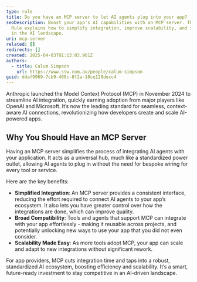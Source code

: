 ```yaml
---
type: rule
title: Do you have an MCP server to let AI agents plug into your app?
seoDescription: Boost your app's AI capabilities with an MCP server. This SSW
  Rule explains how to simplify integration, improve scalability, and stay ahead
  in the AI landscape.
uri: mcp-server
related: []
redirects: []
created: 2025-04-03T01:13:03.961Z
authors:
  - title: Calum Simpson
    url: https://www.ssw.com.au/people/calum-simpson
guid: ddaf9969-7cb9-408c-8f2a-18ce128decc4
---
```

Anthropic launched the Model Context Protocol (MCP) in November 2024 to streamline AI integration, quickly earning adoption from major players like OpenAI and Microsoft. It’s now the leading standard for seamless, context-aware AI connections, revolutionizing how developers create and scale AI-powered apps.
<!--endintro-->
## Why You Should Have an MCP Server
Having an MCP server simplifies the process of integrating AI agents with your application. It acts as a universal hub, much like a standardized power outlet, allowing AI agents to plug in without the need for bespoke wiring for every tool or service.

Here are the key benefits:

- **Simplified Integration**: An MCP server provides a consistent interface, reducing the effort required to connect AI agents to your app’s ecosystem. It also lets you have greater control over how the integrations are done, which can improve quality.
- **Broad Compatibility**: Tools and agents that support MCP can integrate with your app effortlessly - making it reusable across projects, and potentially unlocking new ways to use your app that you did not even consider.
- **Scalability Made Easy**: As more tools adopt MCP, your app can scale and adapt to new integrations without significant rework.

For app providers, MCP cuts integration time and taps into a robust, standardized AI ecosystem, boosting efficiency and scalability. It’s a smart, future-ready investment to stay competitive in an AI-driven landscape.
